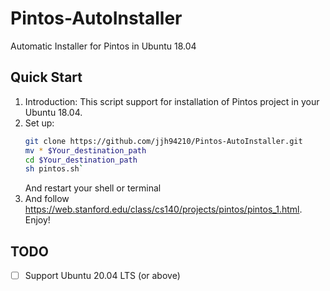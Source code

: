# Pintos-AutoInstaller
Automatic Installer for Pintos in Ubuntu 18.04

## Quick Start
1. Introduction:
   This script support for installation of Pintos project in your Ubuntu 18.04.
2. Set up:
   ```bash
   git clone https://github.com/jjh94210/Pintos-AutoInstaller.git
   mv * $Your_destination_path
   cd $Your_destination_path
   sh pintos.sh`
   ```
   And restart your shell or terminal
3. And follow https://web.stanford.edu/class/cs140/projects/pintos/pintos_1.html. Enjoy!

## TODO
* [ ] Support Ubuntu 20.04 LTS (or above)
